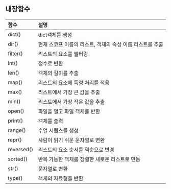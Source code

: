 ## 내장함수
|함수|설명|
|:---|:---|
|dict()|dict객체를 생성|
|dir()|현재 스코프 이름의 리스트, 객체의 속성 이름 리스트를 추출|
|filter()|리스트의 요소를 필터링|
|int()|정수로 변환|
|len()|객체의 길이를 추출|
|map()|리스트의 요소에 특정 처리를 적용|
|max()|리스트에서 가장 큰 값을 추출|
|min()|리스트에서 가장 작은 값을 추출|
|open()|파일을 열고 파일 객체를 반환|
|print()|객체를 출력|
|range()|수열 시퀀스를 생성|
|repr()|사람이 읽기 쉬운 문자열로 변환|
|reversed()|리스트의 요소 순서를 역순으로 변경|
|sorted()|반복 가능한 객체를 정렬한 새로운 리스트로 만듬|
|str()|문자열로 변환|
|type()|객체의 자료형을 반환|